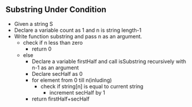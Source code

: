 ## Substring Under Condition

- Given a string S
- Declare a variable count as 1 and n is string length-1
- Write function substring and pass n as an argument.
  - check if n less than zero
    -  return 0
  - else
    - Declare a variable firstHalf and call isSubstring recursively with n-1 as an argument
    - Declare secHalf as 0
    - for element from 0 till n(inluding)
      - check if string[n] is equal to current string
        - increment secHalf by 1
    - return firstHalf+secHalf

